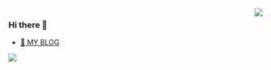 <img src="https://github-readme-stats-swart.vercel.app/api?username=dwyw&show_icons=true" align="right"/>

### Hi there 👋

- [🔭 MY BLOG](https://www.scolint.cn)


<p>
  <img src="https://profile-counter.glitch.me/dwyw/count.svg">
</p>




<!--
**DWYW/dwyw** is a ✨ _special_ ✨ repository because its `README.md` (this file) appears on your GitHub profile.

Here are some ideas to get you started:

- 🔭 I’m currently working on ...
- 🌱 I’m currently learning ...
- 👯 I’m looking to collaborate on ...
- 🤔 I’m looking for help with ...
- 💬 Ask me about ...
- 📫 How to reach me: ...
- 😄 Pronouns: ...
- ⚡ Fun fact: ...
-->
